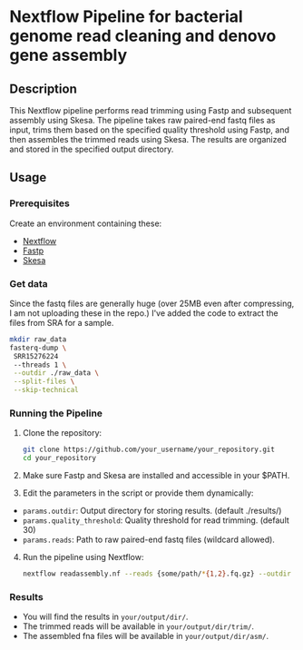 # Nextflow Pipeline for bacterial genome read cleaning and denovo gene assembly

## Description
This Nextflow pipeline performs read trimming using Fastp and subsequent assembly using Skesa. The pipeline takes raw paired-end fastq files as input, trims them based on the specified quality threshold using Fastp, and then assembles the trimmed reads using Skesa. The results are organized and stored in the specified output directory.

## Usage

### Prerequisites

Create an environment containing these:
- [Nextflow](https://www.nextflow.io/docs/latest/getstarted.html#installation)
- [Fastp](https://github.com/OpenGene/fastp)
- [Skesa](https://github.com/ncbi/SKESA)

### Get data

Since the fastq files are generally huge (over 25MB even after compressing, I am not uploading these in the repo.) I've added the code to extract the files from SRA for a sample.

   ```bash
   mkdir raw_data
   fasterq-dump \
    SRR15276224 
    --threads 1 \
    --outdir ./raw_data \
    --split-files \
    --skip-technical
   ```
### Running the Pipeline

1. Clone the repository:

   ```bash
   git clone https://github.com/your_username/your_repository.git
   cd your_repository
   ```
2. Make sure Fastp and Skesa are installed and accessible in your $PATH.
3. Edit the parameters in the script or provide them dynamically:

- `params.outdir`: Output directory for storing results. (default ./results/)
- `params.quality_threshold`: Quality threshold for read trimming. (default 30)
- `params.reads`: Path to raw paired-end fastq files (wildcard allowed).

4. Run the pipeline using Nextflow:

   ```bash
   nextflow readassembly.nf --reads {some/path/*{1,2}.fq.gz} --outdir {your/output/dir/} --quality_threshold 30
   ```
### Results

- You will find the results in `your/output/dir/`. 
- The trimmed reads will be available in `your/output/dir/trim/`.
- The assembled fna files will be available in `your/output/dir/asm/`.

